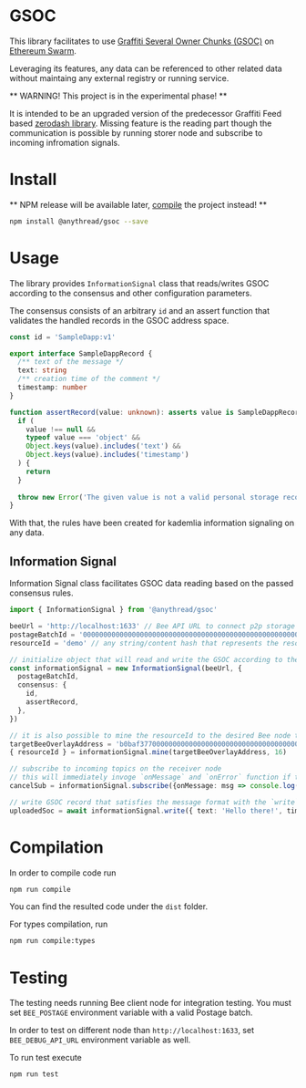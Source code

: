 # GSOC

This library facilitates to use [Graffiti Several Owner Chunks (GSOC)](https://github.com/nugaon/SWIPs/blob/graffiti-soc/SWIPs/swip-draft_graffiti-soc.md) on [Ethereum Swarm](https://www.ethswarm.org/).

Leveraging its features, any data can be referenced to other related data without maintaing any external registry or running service.

** WARNING! This project is in the experimental phase! **

It is intended to be an upgraded version of the predecessor Graffiti Feed based [zerodash library](https://github.com/anythread/zerodash).
Missing feature is the reading part though the communication is possible by running storer node and subscribe to incoming infromation signals.

# Install

** NPM release will be available later, [compile](#Compilation) the project instead! **
```sh
npm install @anythread/gsoc --save
```

# Usage

The library provides `InformationSignal` class that reads/writes GSOC according to the consensus and other configuration parameters.

The consensus consists of an arbitrary `id` and an assert function that validates the handled records in the GSOC address space.
```ts
const id = 'SampleDapp:v1'

export interface SampleDappRecord {
  /** text of the message */
  text: string
  /** creation time of the comment */
  timestamp: number
}

function assertRecord(value: unknown): asserts value is SampleDappRecord {
  if (
    value !== null &&
    typeof value === 'object' &&
    Object.keys(value).includes('text') &&
    Object.keys(value).includes('timestamp')
  ) {
    return
  }
  
  throw new Error('The given value is not a valid personal storage record')
}
```

With that, the rules have been created for kademlia information signaling on any data.

## Information Signal

Information Signal class facilitates GSOC data reading based on the passed consensus rules.

```ts
import { InformationSignal } from '@anythread/gsoc'

beeUrl = 'http://localhost:1633' // Bee API URL to connect p2p storage network
postageBatchId = '0000000000000000000000000000000000000000000000000000000000000000' // for write operations, the Postage Batch ID must be set.
resourceId = 'demo' // any string/content hash that represents the resource to which the Personal Storage record will be associated.

// initialize object that will read and write the GSOC according to the passed consensus/configuration
const informationSignal = new InformationSignal(beeUrl, {
  postageBatchId,
  consensus: {
    id,
    assertRecord,
  },
})

// it is also possible to mine the resourceId to the desired Bee node to ensure they will get the message as soon as possible on the forwarding Kademlia network
targetBeeOverlayAddress = 'b0baf37700000000000000000000000000000000000000000000000000000000'
{ resourceId } = informationSignal.mine(targetBeeOverlayAddress, 16)

// subscribe to incoming topics on the receiver node
// this will immediately invoge `onMessage` and `onError` function if the message arrives to the target neighborhood of the Kademlia network.
cancelSub = informationSignal.subscribe({onMessage: msg => console.log('my-life-event', msg), onError: console.log}, resourceId)

// write GSOC record that satisfies the message format with the `write` method.
uploadedSoc = await informationSignal.write({ text: 'Hello there!', timestamp: 1721989685349 }, resourceId)
```

# Compilation

In order to compile code run

```sh
npm run compile
```

You can find the resulted code under the `dist` folder.

For types compilation, run

```sh
npm run compile:types
```

# Testing

The testing needs running Bee client node for integration testing.
You must set `BEE_POSTAGE` environment variable with a valid Postage batch.

In order to test on different node than `http://localhost:1633`, set `BEE_DEBUG_API_URL` environment variable as well.

To run test execute

```sh
npm run test
```
